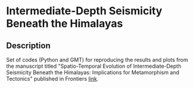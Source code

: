 # Intermediate-Depth Seismicity Beneath the Himalayas

## Description ##
Set of codes (Python and GMT) for reproducing the results and plots from the manuscript titled
"Spatio-Temporal Evolution of Intermediate-Depth 
Seismicity Beneath the Himalayas: Implications for 
Metamorphism and Tectonics" published in Frontiers [link](https://www.frontiersin.org/articles/10.3389/feart.2021.742700/full).